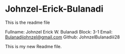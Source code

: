 # Johnzel-Erick-Bulanadi
This is the readme file

Fullname: Johnzel Erick W. Bulanadi
Block: 3-1
Email: Bulanadijohnzel@gmail.com
Github: JohnzelBulanadiii28

This is my new Readme file.